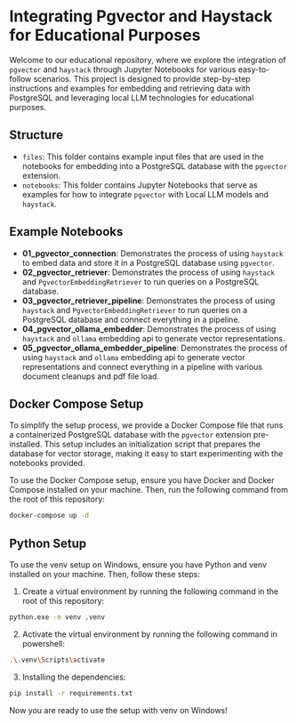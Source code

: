 # Integrating Pgvector and Haystack for Educational Purposes

Welcome to our educational repository, where we explore the integration of `pgvector` and `haystack` through Jupyter Notebooks for various easy-to-follow scenarios. This project is designed to provide step-by-step instructions and examples for embedding and retrieving data with PostgreSQL and leveraging local LLM technologies for educational purposes.

## Structure

- `files`: This folder contains example input files that are used in the notebooks for embedding into a PostgreSQL database with the `pgvector` extension.
- `notebooks`: This folder contains Jupyter Notebooks that serve as examples for how to integrate `pgvector` with Local LLM models and `haystack`.

## Example Notebooks

- **01_pgvector_connection**: Demonstrates the process of using `haystack` to embed data and store it in a PostgreSQL database using `pgvector`.
- **02_pgvector_retriever**: Demonstrates the process of using `haystack` and `PgvectorEmbeddingRetriever` to run queries on a PostgreSQL database.
- **03_pgvector_retriever_pipeline**: Demonstrates the process of using `haystack` and `PgvectorEmbeddingRetriever` to run queries on a PostgreSQL database and connect everything in a pipeline.
- **04_pgvector_ollama_embedder**: Demonstrates the process of using `haystack` and `ollama` embedding api to generate vector representations.
- **05_pgvector_ollama_embedder_pipeline**: Demonstrates the process of using `haystack` and `ollama` embedding api to generate vector representations and connect everything in a pipeline with various document cleanups and pdf file load.

## Docker Compose Setup

To simplify the setup process, we provide a Docker Compose file that runs a containerized PostgreSQL database with the `pgvector` extension pre-installed. This setup includes an initialization script that prepares the database for vector storage, making it easy to start experimenting with the notebooks provided.

To use the Docker Compose setup, ensure you have Docker and Docker Compose installed on your machine. Then, run the following command from the root of this repository:

```bash
docker-compose up -d
```

## Python Setup

To use the venv setup on Windows, ensure you have Python and venv installed on your machine. Then, follow these steps:

1. Create a virtual environment by running the following command in the root of this repository:

```bash
python.exe -m venv .venv
```

2. Activate the virtual environment by running the following command in powershell:

```bash
.\.venv\Scripts\activate
```

3. Installing the dependencies:

```bash
pip install -r requirements.txt
```

Now you are ready to use the setup with venv on Windows!
